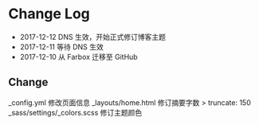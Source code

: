 # Change Log



- 2017-12-12 DNS 生效，开始正式修订博客主题
- 2017-12-11 等待 DNS 生效
- 2017-12-10 从 Farbox 迁移至 GitHub


## Change

_config.yml 修改页面信息
_layouts/home.html 修订摘要字数 > truncate: 150
_sass/settings/_colors.scss 修订主题颜色